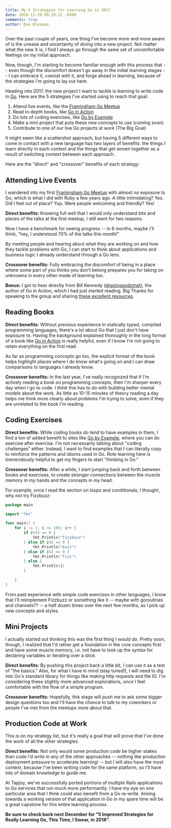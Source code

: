 ```yaml
---
title: My 5 Strategies for Learning Go in 2017
date: 2016-12-29 09:29:22 -0500
comments: true
author: Dan Kleiman
---
```

Over the past couple of years, one thing I've become more and more aware of is the unease and uncertainty of diving into a new project. Not matter what the new X is, I find I always go through the same set of uncomfortable feelings on my initial approach. 

Now, though, I'm starting to become familiar enough with this process that -- even though the discomfort doesn't go away in the initial learning stages -- I can embrace it, coexist with it, and forge ahead in learning, because of the strategies I'm going to lay out here.

<!--more-->
Heading into 2017, the new project I want to tackle is learning to write code in [Go](https://golang.org/). Here are the 5 strategies I've started using to reach that goal:

1. Attend live events, like the [Framingham Go Meetup](https://twitter.com/framinghamgo)
2. Read in-depth books, like [Go in Action](https://www.manning.com/books/go-in-action)
3. Do lots of coding exercises,  like [Go by Example](https://gobyexample.com/)
4. Make a mini project that puts these new concepts to use (coming soon)
5. Contribute to one of our live Go projects at work (The Big Goal)

It might seem like a scattershot approach, but having 5 different ways to come in contact with a new language has two layers of benefits: the things I learn directly in each context and the things that get woven together as a result of switching context between each approach.

Here are the "direct" and "crossover" benefits of each strategy:

## Attending Live Events

I wandered into my first [Framingham Go Meetup](https://twitter.com/framinghamgo) with almost no exposure to Go, which is what I did with Ruby a few years ago. A little intimidating? Yes. Did I feel out of place? Yup. Were people welcoming and friendly? Yes!

**Direct benefits:** Knowing full well that I would only understand bits and pieces of the talks at the first meetup, I still went for two reasons.

Now I have a benchmark for seeing progress -- in 6 months, maybe I'll think, "hey, I understood 70% of the talks this month!"

By meeting people and hearing about what they are working on and how they tackle problems with Go, I can start to think about applications and business logic I already understand through a Go lens.

**Crossover benefits:** Fully embracing the discomfort of being in a place where some part of you thinks you don't belong prepares you for taking on unknowns in every other mode of learning too.

**Bonus:** I got to hear directly from Bill Kennedy ([@goinggodotnet](http://twitter.com/goinggodotnet)), the author of Go in Action, which I had just started reading. Big Thanks for speaking to the group and sharing [these excellent resources](https://github.com/ardanlabs/gotraining/blob/master/reading/README.md).

## Reading Books

**Direct benefits:** Without previous experience in statically typed, compiled programming languages, there's a lot about Go that I just don't have exposure to. Having the background explained thoroughly in the long format of a book like [Go in Action](https://www.manning.com/books/go-in-action) is really helpful, even if I know I'm not going to retain everything on the first read.

As far as programming concepts go too, the explicit format of the book helps highlight places where I do know what's going on and I can draw comparisons to languages I already know.

**Crossover benefits:** In the last year, I've really recognized that if I'm actively reading a book on programming concepts, then I'm sharper every day when I go to code. I *think* this has to do with building better mental models about the work. As little as 10-15 minutes of theory reading a day helps me think more clearly about problems I'm trying to solve, even if they are unrelated to the book I'm reading.

## Coding Exercises

**Direct benefits:** While coding books do tend to have examples in them, I find a ton of added benefit to sites like [Go by Example](https://gobyexample.com/), where you can do exercise after exercise. I'm not necessarily talking about "coding challenges" either. Instead, I want to find examples that I can literally copy to reinforce the patterns and idioms used in Go. Rote learning here is tremendously helpful to get my fingers to start "thinking in Go."

**Crossover benefits:** After a while, I start jumping back and forth between books and exercises, to create stronger connections between the muscle memory in my hands and the concepts in my head.

For example, once I read the section on loops and conditionals, I thought, why not try Fizzbuzz:

```go
package main

import "fmt"

func main() {
	for i := 1; i <= 100; i++ {
		if i%15 == 0 {
			fmt.Println("fizzbuzz")
		} else if i%5 == 0 {
			fmt.Println("buzz")
		} else if i%3 == 0 {
			fmt.Println("fizz")
		} else {
			fmt.Println(i)
		}

	}
}
```
From past experience with simple code exercises in other languages, I know that I'll reimplement Fizzbuzz or something like it -- maybe with goroutines and channels?? -- a half dozen times over the next few months, as I pick up new concepts and styles.

## Mini Projects

I actually started out thinking this was the first thing I would do. Pretty soon, though, I realized that I'd rather get a foundation in the core concepts first and have some muscle memory, i.e. not have to look up the syntax for declaring variables or iterating over a slice.

**Direct benefits:** By pushing this project back a little bit, I can use it as a test of "the basics." Also, for what I have in mind (stay tuned!), I will need to dig into Go's standard library for things like making http requests and file IO. I'm considering these slightly more advanced explorations, once I feel comfortable with the flow of a simple program.

**Crossover benefits:** Hopefully, this stage will push me to ask some bigger design questions too and I'll have the chance to talk to my coworkers or people I've met from the meetups more about that.

## Production Code at Work

This is on my strategy list, but it's really a goal that will prove that I've done the work of all the other strategies.

**Direct benefits:** Not only would some production code be higher stakes than code I'd write in any of the other approaches -- nothing like production deployment pressure to accelerate learning! -- but I will also have the most context, because I've been writing code for the same platform, so I'll have lots of domain knowledge to guide me.

At Tapjoy, we've successfully ported portions of multiple Rails applications to Go services that run much more performantly. I have my eye on one particular area that I think could also benefit from a Go re-write. Aiming towards a working version of that application in Go in my spare time will be a great capstone for this entire learning process.

**Be sure to check back next December for "5 Improved Strategies for Really Learning Go, This Time, I Swear, in 2018".**